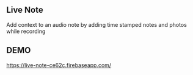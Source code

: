 ## Live Note
Add context to an audio note by adding time stamped notes and photos while recording

## DEMO
https://live-note-ce62c.firebaseapp.com/
